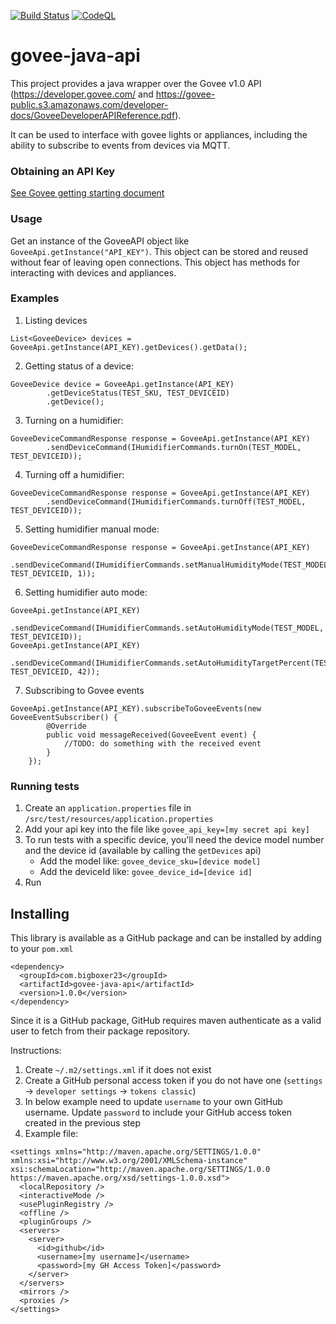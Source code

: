 [![Build Status](https://github.com/bigboxer23/govee-java-api/actions/workflows/unittest.yml/badge.svg)](https://github.com/bigboxer23/govee-java-api/actions/workflows/unittest.yml)
[![CodeQL](https://github.com/bigboxer23/govee-java-api/actions/workflows/codeql.yml/badge.svg)](https://github.com/bigboxer23/govee-java-api/actions/workflows/codeql.yml)

# govee-java-api

This project provides a java wrapper over the Govee v1.0 API (https://developer.govee.com/ and https://govee-public.s3.amazonaws.com/developer-docs/GoveeDeveloperAPIReference.pdf).

It can be used to interface with govee lights or appliances, including the ability to subscribe to events from devices via MQTT.

### Obtaining an API Key

[See Govee getting starting document](https://developer.govee.com/docs/getting-started)

### Usage

Get an instance of the GoveeAPI object like `GoveeApi.getInstance("API_KEY")`. This object can be stored and reused without fear of leaving open connections.
This object has methods for interacting with devices and appliances.

### Examples

1. Listing devices

```
List<GoveeDevice> devices = GoveeApi.getInstance(API_KEY).getDevices().getData();
```

2. Getting status of a device:

```
GoveeDevice device = GoveeApi.getInstance(API_KEY)
		.getDeviceStatus(TEST_SKU, TEST_DEVICEID)
		.getDevice();
```

3. Turning on a humidifier:

```
GoveeDeviceCommandResponse response = GoveeApi.getInstance(API_KEY)
		.sendDeviceCommand(IHumidifierCommands.turnOn(TEST_MODEL, TEST_DEVICEID));
```

4. Turning off a humidifier:

```
GoveeDeviceCommandResponse response = GoveeApi.getInstance(API_KEY)
		.sendDeviceCommand(IHumidifierCommands.turnOff(TEST_MODEL, TEST_DEVICEID));
```

5. Setting humidifier manual mode:

```
GoveeDeviceCommandResponse response = GoveeApi.getInstance(API_KEY)
		.sendDeviceCommand(IHumidifierCommands.setManualHumidityMode(TEST_MODEL, TEST_DEVICEID, 1));
```

6. Setting humidifier auto mode:

```
GoveeApi.getInstance(API_KEY)
        .sendDeviceCommand(IHumidifierCommands.setAutoHumidityMode(TEST_MODEL, TEST_DEVICEID));
GoveeApi.getInstance(API_KEY)
	    .sendDeviceCommand(IHumidifierCommands.setAutoHumidityTargetPercent(TEST_MODEL, TEST_DEVICEID, 42));
```

7. Subscribing to Govee events

```
GoveeApi.getInstance(API_KEY).subscribeToGoveeEvents(new GoveeEventSubscriber() {
        @Override
        public void messageReceived(GoveeEvent event) {
            //TODO: do something with the received event
        }
    });
```

### Running tests

1. Create an `application.properties` file in `/src/test/resources/application.properties`
2. Add your api key into the file like `govee_api_key=[my secret api key]`
3. To run tests with a specific device, you'll need the device model number and the device id (available by calling the `getDevices` api)
   - Add the model like: `govee_device_sku=[device model]`
   - Add the deviceId like: `govee_device_id=[device id]`
4. Run

## Installing

This library is available as a GitHub package and can be installed by adding to your `pom.xml`

```
<dependency>
  <groupId>com.bigboxer23</groupId>
  <artifactId>govee-java-api</artifactId>
  <version>1.0.0</version>
</dependency>
```

Since it is a GitHub package, GitHub requires maven authenticate as a valid user to fetch from their package repository.

Instructions:
1. Create `~/.m2/settings.xml` if it does not exist
2. Create a GitHub personal access token if you do not have one (`settings` -> `developer settings` -> `tokens classic`)
3. In below example need to update `username` to your own GitHub username.  Update `password` to include your GitHub
access token created in the previous step
4. Example file:

```
<settings xmlns="http://maven.apache.org/SETTINGS/1.0.0" xmlns:xsi="http://www.w3.org/2001/XMLSchema-instance" 
xsi:schemaLocation="http://maven.apache.org/SETTINGS/1.0.0 https://maven.apache.org/xsd/settings-1.0.0.xsd">
  <localRepository />
  <interactiveMode />
  <usePluginRegistry />
  <offline />
  <pluginGroups />
  <servers>
    <server>
      <id>github</id>
      <username>[my username]</username>
      <password>[my GH Access Token]</password>
    </server>
  </servers>
  <mirrors />
  <proxies />
</settings>
```

